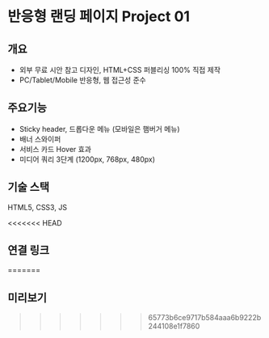 # 반응형 랜딩 페이지 Project 01

## 개요
- 외부 무료 시안 참고 디자인, HTML+CSS 퍼블리싱 100% 직접 제작
- PC/Tablet/Mobile 반응형, 웹 접근성 준수

## 주요기능
- Sticky header, 드롭다운 메뉴 (모바일은 햄버거 메뉴)
- 배너 스와이퍼
- 서비스 카드 Hover 효과
- 미디어 쿼리 3단계 (1200px, 768px, 480px)

## 기술 스택
HTML5, CSS3, JS

<<<<<<< HEAD
## 연결 링크 
=======
## 미리보기
>>>>>>> 65773b6ce9717b584aaa6b9222b244108e1f7860
